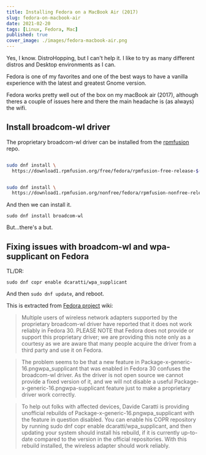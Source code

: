 ```yaml
---
title: Installing Fedora on a MacBook Air (2017)
slug: fedora-on-macbook-air
date: 2021-02-20
tags: [Linux, Fedora, Mac]
published: true
cover_image: ./images/fedora-macbook-air.png
---
```


Yes, I know. DistroHopping, but I can't help it. I like to try as many different distros and Desktop environments as I can.

Fedora is one of my favorites and one of the best ways to have a vanilla experience with the latest and greatest Gnome version.

Fedora works pretty well out of the box on my macBook air (2017), although theres a couple of issues here and there the main headache is (as always) the wifi.

## Install broadcom-wl driver

The proprietary broadcom-wl driver can be installed from the [rpmfusion](https://docs.fedoraproject.org/en-US/quick-docs/setup_rpmfusion/) repo.

```bash

sudo dnf install \
  https://download1.rpmfusion.org/free/fedora/rpmfusion-free-release-$(rpm -E %fedora).noarch.rpm

```

```bash

sudo dnf install \
  https://download1.rpmfusion.org/nonfree/fedora/rpmfusion-nonfree-release-$(rpm -E %fedora).noarch.rpm

```

And then we can install it.

`sudo dnf install broadcom-wl`

But...there's a but.

## Fixing issues with broadcom-wl and wpa-supplicant on Fedora

TL/DR:

`sudo dnf copr enable dcaratti/wpa_supplicant`

And then `sudo dnf update`, and reboot.

This is extracted from [Fedora project](https://fedoraproject.org/wiki/Common_F30_bugs#broadcom-wl-mesh) wiki:

>Multiple users of wireless network adapters supported by the proprietary broadcom-wl driver have reported that it does not work reliably in Fedora 30. PLEASE NOTE that Fedora does not provide or support this proprietary driver; we are providing this note only as a courtesy as we are aware that many people acquire the driver from a third party and use it on Fedora.

>The problem seems to be that a new feature in Package-x-generic-16.pngwpa_supplicant that was enabled in Fedora 30 confuses the broadcom-wl driver. As the driver is not open source we cannot provide a fixed version of it, and we will not disable a useful Package-x-generic-16.pngwpa-supplicant feature just to make a proprietary driver work correctly.

>To help out folks with affected devices, Davide Caratti is providing unofficial rebuilds of Package-x-generic-16.pngwpa_supplicant with the feature in question disabled. You can enable his COPR repository by running sudo dnf copr enable dcaratti/wpa_supplicant, and then updating your system should install his rebuild, if it is currently up-to-date compared to the version in the official repositories. With this rebuild installed, the wireless adapter should work reliably.
